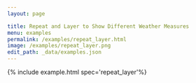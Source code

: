 ```yaml
---
layout: page

title: Repeat and Layer to Show Different Weather Measures
menu: examples
permalink: /examples/repeat_layer.html
image: /examples/repeat_layer.png
edit_path: _data/examples.json
---
```




{% include example.html spec='repeat_layer'%}
